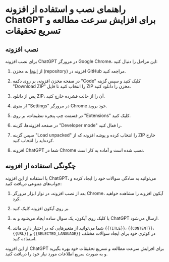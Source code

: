 # راهنمای نصب و استفاده از افزونه ChatGPT برای افزایش سرعت مطالعه و تسریع تحقیقات

## نصب افزونه

برای نصب افزونه ChatGPT در مرورگر Google Chrome، این مراحل را دنبال کنید:

1. از [اینجا](https://github.com/your-extension-repo) به مخزن (repository) افزونه در GitHub مراجعه کنید.

2. در صفحه مخزن افزونه، بر روی دکمه "Code" کلیک کنید و سپس گزینه "Download ZIP" را انتخاب کنید تا فایل ZIP مخزن را دانلود کنید.

3. پس از دانلود ZIP، آن را از حالت فشرده خارج کنید.

4. از منوی "Settings" در مرورگر Chrome خود بروید.

5. در قسمت چپ پنجره تنظیمات، بر روی "Extensions" کلیک کنید.

6. در صفحه افزونه‌ها، گزینه "Developer mode" را فعال کنید.

7. سپس گزینه "Load unpacked" را انتخاب کرده و پوشه افزونه که از ZIP خارج کرده‌اید را انتخاب کنید.

8. افزونه ChatGPT شما در Chrome نصب شده است و آماده به کار است.

## چگونگی استفاده از افزونه

با استفاده از این افزونه ChatGPT، می‌توانید به سادگی سوالات خود را ایجاد کرده و جواب‌های متنوعی دریافت کنید:

1. بعد از نصب افزونه، در نوار ابزار مرورگر Chrome، آیکون افزونه را مشاهده خواهید کرد.

2. بر روی آیکون افزونه کلیک کنید.

3. با کلیک روی آیکون، یک سوال ساده ایجاد می‌شود و به ChatGPT ارسال می‌شود.

4. شما می‌توانید از متغیرهایی که در اختیار دارید مانند `{{TITLE}}`، `{{CONTENT}}`، `{{URL}}` و `{{SELECTED_LANGUAGE}}` در کوئری خود برای ایجاد سوالات مختلف استفاده کنید.

از این افزونه ChatGPT برای افزایش سرعت مطالعه و تسریع تحقیقات خود بهره بگیرید و به صورت سریع اطلاعات مورد نیاز خود را دریافت کنید.

